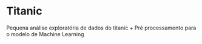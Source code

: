 # Titanic
Pequena análise exploratória de dados do titanic + Pré processamento para o modelo de Machine Learning

